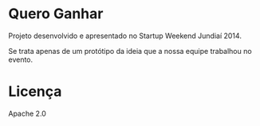 # Quero Ganhar
Projeto desenvolvido e apresentado no Startup Weekend Jundiaí 2014.

Se trata apenas de um protótipo da ideia que a nossa equipe trabalhou no evento.

# Licença

Apache 2.0
